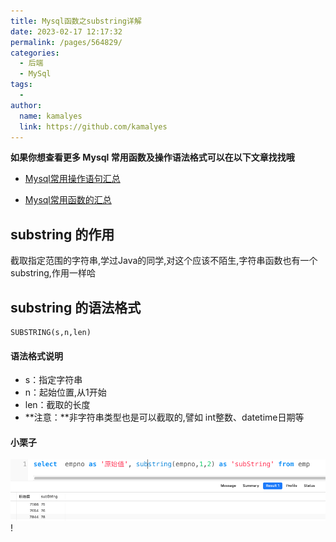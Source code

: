 ```yaml
---
title: Mysql函数之substring详解
date: 2023-02-17 12:17:32
permalink: /pages/564829/
categories:
  - 后端
  - MySql
tags:
  - 
author: 
  name: kamalyes
  link: https://github.com/kamalyes
---
```

**如果你想查看更多 Mysql 常用函数及操作语法格式可以在以下文章找找哦**

- [Mysql常用操作语句汇总](./59.Mysql常用操作语句汇总.md)

- [Mysql常用函数的汇总](./01.Mysql常用函数汇总.md)

substring 的作用
-------------

截取指定范围的字符串,学过Java的同学,对这个应该不陌生,字符串函数也有一个substring,作用一样哈

substring 的语法格式
---------------

```
SUBSTRING(s,n,len) 
```

#### 语法格式说明

*   s：指定字符串
*   n：起始位置,从1开始
*   len：截取的长度
*   **注意：**非字符串类型也是可以截取的,譬如 int整数、datetime日期等

#### 小栗子

![](https://raw.githubusercontent.com/kamalyes/image-bed/master/col//mysql/Snipaste_2023-02-17_12-55-28.png)
!

